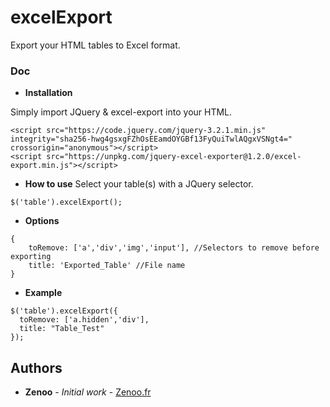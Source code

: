 # excelExport

Export your HTML tables to Excel format.

### Doc

* **Installation**

Simply import JQuery & excel-export into your HTML.
```
<script src="https://code.jquery.com/jquery-3.2.1.min.js" integrity="sha256-hwg4gsxgFZhOsEEamdOYGBf13FyQuiTwlAQgxVSNgt4=" crossorigin="anonymous"></script>
<script src="https://unpkg.com/jquery-excel-exporter@1.2.0/excel-export.min.js"></script>	
```
* **How to use**
Select your table(s) with a JQuery selector.
```
$('table').excelExport();
```
* **Options**
```
{
    toRemove: ['a','div','img','input'], //Selectors to remove before exporting
    title: 'Exported_Table' //File name
}
```
* **Example**
```
$('table').excelExport({
  toRemove: ['a.hidden','div'],
  title: "Table_Test"
});
```

## Authors

* **Zenoo** - *Initial work* - [Zenoo.fr](http://zenoo.fr)
